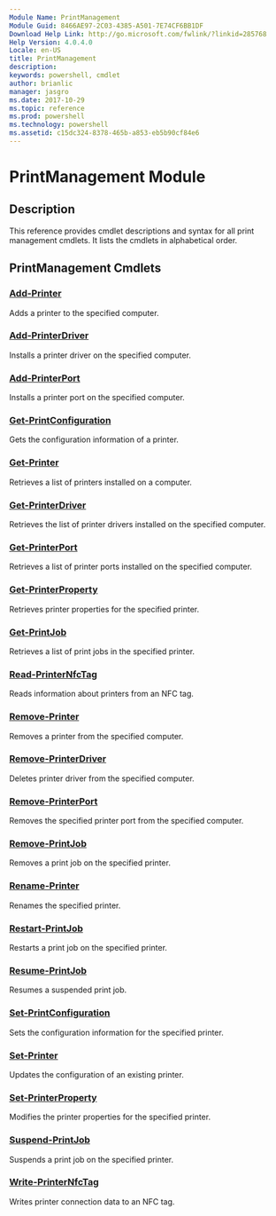 ```yaml
---
Module Name: PrintManagement
Module Guid: 8466AE97-2C03-4385-A501-7E74CF6BB1DF
Download Help Link: http://go.microsoft.com/fwlink/?linkid=285768
Help Version: 4.0.4.0
Locale: en-US
title: PrintManagement
description: 
keywords: powershell, cmdlet
author: brianlic
manager: jasgro
ms.date: 2017-10-29
ms.topic: reference
ms.prod: powershell
ms.technology: powershell
ms.assetid: c15dc324-8378-465b-a853-eb5b90cf84e6
---
```


# PrintManagement Module
## Description
This reference provides cmdlet descriptions and syntax for all print management cmdlets. It lists the cmdlets in alphabetical order.

## PrintManagement Cmdlets
### [Add-Printer](./Add-Printer.md)
Adds a printer to the specified computer.

### [Add-PrinterDriver](./Add-PrinterDriver.md)
Installs a printer driver on the specified computer.

### [Add-PrinterPort](./Add-PrinterPort.md)
Installs a printer port on the specified computer.

### [Get-PrintConfiguration](./Get-PrintConfiguration.md)
Gets the configuration information of a printer.

### [Get-Printer](./Get-Printer.md)
Retrieves a list of printers installed on a computer.

### [Get-PrinterDriver](./Get-PrinterDriver.md)
Retrieves the list of printer drivers installed on the specified computer.

### [Get-PrinterPort](./Get-PrinterPort.md)
Retrieves a list of printer ports installed on the specified computer.

### [Get-PrinterProperty](./Get-PrinterProperty.md)
Retrieves printer properties for the specified printer.

### [Get-PrintJob](./Get-PrintJob.md)
Retrieves a list of print jobs in the specified printer.

### [Read-PrinterNfcTag](./Read-PrinterNfcTag.md)
Reads information about printers from an NFC tag.

### [Remove-Printer](./Remove-Printer.md)
Removes a printer from the specified computer.

### [Remove-PrinterDriver](./Remove-PrinterDriver.md)
Deletes printer driver from the specified computer.

### [Remove-PrinterPort](./Remove-PrinterPort.md)
Removes the specified printer port from the specified computer.

### [Remove-PrintJob](./Remove-PrintJob.md)
Removes a print job on the specified printer.

### [Rename-Printer](./Rename-Printer.md)
Renames the specified printer.

### [Restart-PrintJob](./Restart-PrintJob.md)
Restarts a print job on the specified printer.

### [Resume-PrintJob](./Resume-PrintJob.md)
Resumes a suspended print job.

### [Set-PrintConfiguration](./Set-PrintConfiguration.md)
Sets the configuration information for the specified printer.

### [Set-Printer](./Set-Printer.md)
Updates the configuration of an existing printer.

### [Set-PrinterProperty](./Set-PrinterProperty.md)
Modifies the printer properties for the specified printer.

### [Suspend-PrintJob](./Suspend-PrintJob.md)
Suspends a print job on the specified printer.

### [Write-PrinterNfcTag](./Write-PrinterNfcTag.md)
Writes printer connection data to an NFC tag.

